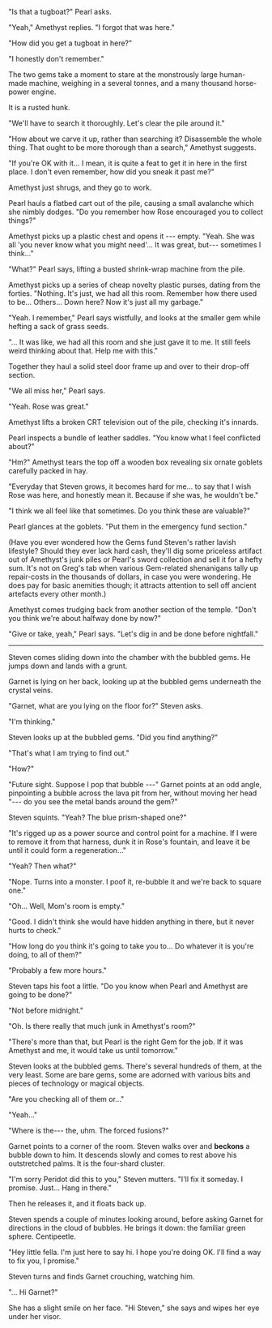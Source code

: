 "Is that a tugboat?" Pearl asks.

"Yeah," Amethyst replies. "I forgot that was here."

"How did you get a tugboat in here?"

"I honestly don't remember."

The two gems take a moment to stare at the monstrously large human-made
machine, weighing in a several tonnes, and a many thousand horse-power engine.

It is a rusted hunk.

"We'll have to search it thoroughly. Let's clear the pile around it."

"How about we carve it up, rather than searching it? Disassemble the whole
thing. That ought to be more thorough than a search," Amethyst suggests.

"If you're OK with it... I mean, it is quite a feat to get it in here
in the first place. I don't even remember, how did you sneak it past me?"

Amethyst just shrugs, and they go to work.

Pearl hauls a flatbed cart out of the pile, causing a small avalanche which
she nimbly dodges. "Do you remember how Rose encouraged you to collect
things?"

Amethyst picks up a plastic chest and opens it --- empty. "Yeah. She was all
'you never know what you might need'... It was great, but--- sometimes I think..."

"What?" Pearl says, lifting a busted shrink-wrap machine from the pile.

Amethyst picks up a series of cheap novelty plastic purses, dating from the 
forties. "Nothing. It's just, we had all this room. Remember how there used to be...
Others... Down here? Now it's just all my garbage."

"Yeah. I remember," Pearl says wistfully, and looks at the smaller gem while hefting
a sack of grass seeds.

"... It was like, we had all this room and she just gave it to me. It still feels
weird thinking about that. Help me with this."

Together they haul a solid steel door frame up and over to their drop-off section.

"We all miss her," Pearl says.

"Yeah. Rose was great." 

Amethyst lifts a broken CRT television out of the pile, checking it's innards.

Pearl inspects a bundle of leather saddles. "You know what I feel conflicted about?"

"Hm?" Amethyst tears the top off a wooden box revealing six ornate goblets carefully
packed in hay.

"Everyday that Steven grows, it becomes hard for me... to say that I wish Rose was here,
and honestly mean it. Because if she was, he wouldn't be."

"I think we all feel like that sometimes. Do you think these are valuable?"

Pearl glances at the goblets. "Put them in the emergency fund section."

(Have you ever wondered how the Gems fund Steven's rather lavish lifestyle?
Should they ever lack hard cash, they'll dig some priceless artifact out of Amethyst's
junk piles or Pearl's sword collection and sell it for a hefty sum.
It's not on Greg's tab when various Gem-related shenanigans tally up repair-costs
in the thousands of dollars, in case you were wondering. He does pay for basic anemities though;
it attracts attention to sell off ancient artefacts every other month.)

Amethyst comes trudging back from another section of the temple. "Don't you think we're about
halfway done by now?"

"Give or take, yeah," Pearl says. "Let's dig in and be done before nightfall."

----

Steven comes sliding down into the chamber with the bubbled gems. He jumps down
and lands with a grunt.

Garnet is lying on her back, looking up at the bubbled gems underneath the crystal veins.

"Garnet, what are you lying on the floor for?" Steven asks.

"I'm thinking."

Steven looks up at the bubbled gems. "Did you find anything?"

"That's what I am trying to find out."

"How?"

"Future sight. Suppose I pop that bubble ---" Garnet points at an odd angle, pinpointing
a bubble across the lava pit from her, without moving her head "--- do you see the metal bands
around the gem?"

Steven squints. "Yeah? The blue prism-shaped one?"

"It's rigged up as a power source and control point for a machine. If I were to remove it from
that harness, dunk it in Rose's fountain, and leave it be until it could form a regeneration..."

"Yeah? Then what?"

"Nope. Turns into a monster. I poof it, re-bubble it and we're back to square one."

"Oh... Well, Mom's room is empty."

"Good. I didn't think she would have hidden anything in there, but it never hurts to check."

"How long do you think it's going to take you to... Do whatever it is you're doing, to all of
them?"

"Probably a few more hours."

Steven taps his foot a little. "Do you know when Pearl and Amethyst are going to be done?"

"Not before midnight."

"Oh. Is there really that much junk in Amethyst's room?"

"There's more than that, but Pearl is the right Gem for the job. If it was Amethyst and me,
it would take us until tomorrow."

Steven looks at the bubbled gems. There's several hundreds of them, at the very least. Some
are bare gems, some are adorned with various bits and pieces of technology or magical objects.

"Are you checking all of them or..."

"Yeah..."

"Where is the--- the, uhm. The forced fusions?"

Garnet points to a corner of the room. Steven walks over and **beckons** a bubble down to
him. It descends slowly and comes to rest above his outstretched palms. It is the
four-shard cluster.

"I'm sorry Peridot did this to you," Steven mutters. "I'll fix it someday. I promise. Just...
Hang in there."

Then he releases it, and it floats back up.

Steven spends a couple of minutes looking around, before asking Garnet for directions in the
cloud of bubbles. He brings it down: the familiar green sphere. Centipeetle.

"Hey little fella. I'm just here to say hi. I hope you're doing OK. I'll find a way to
fix you, I promise."

Steven turns and finds Garnet crouching, watching him.

"... Hi Garnet?"

She has a slight smile on her face. "Hi Steven," she says and wipes her eye under
her visor.
